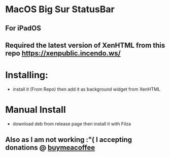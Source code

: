 # MacOS Big Sur StatusBar
## For iPadOS
## Required the latest version of XenHTML from this repo https://xenpublic.incendo.ws/

# Installing:
- install it (From Repo) then add it as background widget from XenHTML

# Manual Install
- download deb from release page then install it with Filza

## Also as I am not working :"( I accepting donations @ [buymeacoffee](https://www.buymeacoffee.com/darkt)

